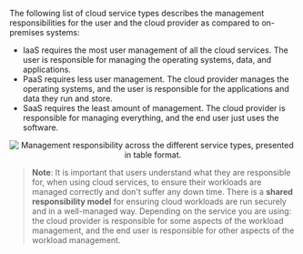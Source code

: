 

The following list of cloud service types describes the management responsibilities for the user and the cloud provider as compared to on-premises systems:

- IaaS requires the most user management of all the cloud services. The user is responsible for managing the operating systems, data, and applications.
- PaaS requires less user management. The cloud provider manages the operating systems, and the user is responsible for the applications and data they run and store.
- SaaS requires the least amount  of management. The cloud provider is responsible for managing everything, and the end user just uses the software.



<p style="text-align:center;"><img src="../Linked_Image_Files/5-layer-diagram.png" alt="Management responsibility across the different service types, presented in table format."></p>


> **Note**: It is important that users understand what they are responsible for, when using cloud services, to ensure their workloads are managed correctly and don't suffer any down time. There is a **shared responsibility model** for ensuring cloud workloads are run securely and in a well-managed way. Depending on the service you are using: the cloud provider is responsible for some aspects of the workload management, and the end user is responsible for other aspects of the workload management.
